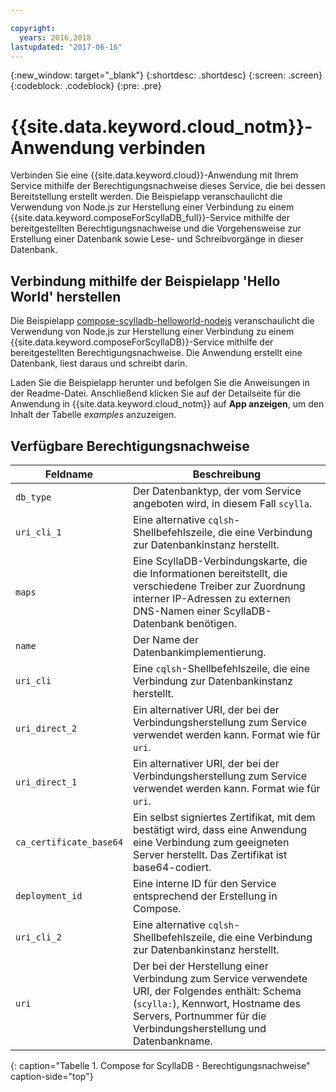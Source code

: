 ```yaml
---

copyright:
  years: 2016,2018
lastupdated: "2017-06-16"
---
```


{:new_window: target="_blank"}
{:shortdesc: .shortdesc}
{:screen: .screen}
{:codeblock: .codeblock}
{:pre: .pre}

# {{site.data.keyword.cloud_notm}}-Anwendung verbinden

Verbinden Sie eine {{site.data.keyword.cloud}}-Anwendung mit Ihrem Service mithilfe der Berechtigungsnachweise dieses Service, die bei dessen Bereitstellung erstellt werden. Die Beispielapp veranschaulicht die Verwendung von Node.js zur Herstellung einer Verbindung zu einem {{site.data.keyword.composeForScyllaDB_full}}-Service mithilfe der bereitgestellten Berechtigungsnachweise und die Vorgehensweise zur Erstellung einer Datenbank sowie Lese- und Schreibvorgänge in dieser Datenbank.

## Verbindung mithilfe der Beispielapp 'Hello World' herstellen

Die Beispielapp [compose-scylladb-helloworld-nodejs](https://github.com/IBM-Cloud/compose-scylladb-helloworld-nodejs) veranschaulicht die Verwendung von Node.js zur Herstellung einer Verbindung zu einem {{site.data.keyword.composeForScyllaDB}}-Service mithilfe der bereitgestellten Berechtigungsnachweise. Die Anwendung erstellt eine Datenbank, liest daraus und schreibt darin.

Laden Sie die Beispielapp herunter und befolgen Sie die Anweisungen in der Readme-Datei. Anschließend klicken Sie auf der Detailseite für die Anwendung in {{site.data.keyword.cloud_notm}} auf **App anzeigen**, um den Inhalt der Tabelle *examples* anzuzeigen.

## Verfügbare Berechtigungsnachweise

Feldname|Beschreibung
----------|-----------
`db_type`|Der Datenbanktyp, der vom Service angeboten wird, in diesem Fall `scylla`.
`uri_cli_1`|Eine alternative `cqlsh`-Shellbefehlszeile, die eine Verbindung zur Datenbankinstanz herstellt.
`maps`|Eine ScyllaDB-Verbindungskarte, die die Informationen bereitstellt, die verschiedene Treiber zur Zuordnung interner IP-Adressen zu externen DNS-Namen einer ScyllaDB-Datenbank benötigen.
`name`|Der Name der Datenbankimplementierung.
`uri_cli`|Eine `cqlsh`-Shellbefehlszeile, die eine Verbindung zur Datenbankinstanz herstellt.
`uri_direct_2`|Ein alternativer URI, der bei der Verbindungsherstellung zum Service verwendet werden kann. Format wie für `uri`.
`uri_direct_1`|Ein alternativer URI, der bei der Verbindungsherstellung zum Service verwendet werden kann. Format wie für `uri`.
`ca_certificate_base64`|Ein selbst signiertes Zertifikat, mit dem bestätigt wird, dass eine Anwendung eine Verbindung zum geeigneten Server herstellt. Das Zertifikat ist base64-codiert.
`deployment_id`|Eine interne ID für den Service entsprechend der Erstellung in Compose.
`uri_cli_2`|Eine alternative `cqlsh`-Shellbefehlszeile, die eine Verbindung zur Datenbankinstanz herstellt.
`uri`|Der bei der Herstellung einer Verbindung zum Service verwendete URI, der Folgendes enthält: Schema (`scylla:`), Kennwort, Hostname des Servers, Portnummer für die Verbindungsherstellung und Datenbankname.
{: caption="Tabelle 1. Compose for ScyllaDB - Berechtigungsnachweise" caption-side="top"}
